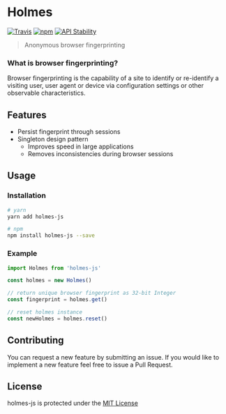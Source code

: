 # Holmes
[![Travis](https://img.shields.io/travis/johnsylvain/holmes-js.svg)](https://travis-ci.org/johnsylvain/holmes-js)
[![npm](https://img.shields.io/npm/v/holmes-js.svg)](https://npmjs-org/package/holmes-js)
[![API Stability](https://img.shields.io/badge/stability-experimental-orange.svg)](https://nodejs.org/api/documentation.html#documentation_stability_index)
> Anonymous browser fingerprinting

### What is browser fingerprinting?
Browser fingerprinting is the capability of a site to identify or
re-identify a visiting user, user agent or device via configuration settings or
other observable characteristics.

## Features
- Persist fingerprint through sessions
- Singleton design pattern
  - Improves speed in large applications
  - Removes inconsistencies during browser sessions

## Usage

### Installation
```bash
# yarn
yarn add holmes-js

# npm
npm install holmes-js --save
```

### Example
```js
import Holmes from 'holmes-js'

const holmes = new Holmes()

// return unique browser fingerprint as 32-bit Integer
const fingerprint = holmes.get()

// reset holmes instance
const newHolmes = holmes.reset()
```

## Contributing
You can request a new feature by submitting an issue. If you would like to implement a new feature feel free to issue a Pull Request.

## License
holmes-js is protected under the [MIT License](https://choosealicense.com/licenses/mit/)